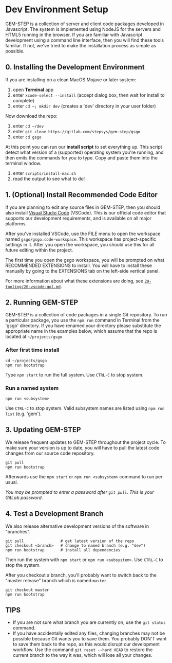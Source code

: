 # Dev Environment Setup

GEM-STEP is a collection of server and client code packages developed in Javascript. The system is implemented using NodeJS for the servers and HTML5 running in the browser. If you are familiar with Javascript development using a command line interface, then you will find these tools familiar. If not, we've tried to make the installation process as simple as possible.

## 0. Installing the Development Environment

If you are installing on a clean MacOS Mojave or later system:

1. open **Terminal** app
2. enter `xcode-select --install` (accept dialog box, then wait for install to complete)
3. enter `cd ~; mkdir dev` (creates a 'dev' directory in your user folder)

Now download the repo:

1. enter `cd ~/dev`
2. enter `git clone https://gitlab.com/stepsys/gem-step/gsgo`
3. enter `cd gsgo`

At this point you can run our **install script** to set everything up. This script detect what version of a (supported) operating system you're running, and then emits the commands for you to type. Copy and paste them into the terminal window. 

1. enter `scripts/install-mac.sh`
2. read the output to see what to do!

## 1. (Optional) Install Recommended Code Editor

If you are planning to edit any source files in GEM-STEP, then you should also install [Visual Studio Code](https://code.visualstudio.com/Download) (VSCode). This is our official code editor that supports our development requirements, and is available on all major platforms.

After you've installed VSCode, use the FILE menu to open the workspace named `gsgo/gsgo.code-workspace`. This workspace has project-specific settings in it.
After you open the workspace, you should use this for all future editing within the project. 

The first time you open the gsgo workspace, you will be prompted on what RECOMMENDED EXTENSIONS to install. You will have to install these manually by going to the EXTENSIONS tab on the left-side vertical panel.

For more information about what these extensions are doing, see [`20-tooling/20-vscode-qol.md`](20-vscode-qol.md). 

## 2. Running GEM-STEP

GEM-STEP is a collection of code packages in a single Git repository. To run a particular package, you use the `npm run` command in Terminal from the 'gsgo' directory. If you have renamed your directory please substitute the appropriate name in the examples below, which assume that the repo is located at `~/projects/gsgo`

### After first time install
```
cd ~/projects/gsgo
npm run bootstrap
``` 
Type `npm start` to run the full system. Use `CTRL-C` to stop system.

### Run a named system
```
npm run <subsystem>
```
Use `CTRL-C` to stop system. Valid subsystem names are listed using `npm run list` (e.g. 'gem').

## 3. Updating GEM-STEP

We release frequent updates to GEM-STEP throughout the project cycle. To make sure your version is up to date, you will have to pull the latest code changes from our source code repository.

```
git pull
npm run bootstrap
```
Afterwards use the `npm start` or `npm run <subsystem>` command to run per usual.

*You may be prompted to enter a password after `git pull`. This is your GitLab password.*

## 4. Test a Development Branch

We also release alternative development versions of the software in "branches". 
```
git pull                # get latest version of the repo
git checkout <branch>   # change to named branch (e.g. "dev")
npm run bootstrap       # install all dependencies
```
Then run the system with `npm start` or `npm run <subsystem>`. Use `CTRL-C` to stop the system.

After you checkout a branch, you'll probably want to switch back to the "master release" branch which is named `master`.
```
git checkout master
npm run bootstrap
```
## TIPS
* If you are not sure what branch you are currently on, use the `git status` command.
* If you have accidentally edited any files, changing branches may not be possible because Git wants you to save them. You probably DON'T want to save them back to the repo, as this would disrupt our development workflow. Use the command `git reset --hard HEAD` to restore the current branch to the way it was, which will lose all your changes.


